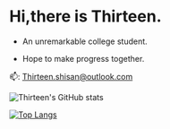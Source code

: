 # Hi,there is Thirteen.  

* An unremarkable college student.

* Hope to make progress together.

📫: Thirteen.shisan@outlook.com  

![Thirteen's GitHub stats](https://github-readme-stats.vercel.app/api?username=WThirteen&show_icons=true&theme=radical)

[![Top Langs](https://github-readme-stats.vercel.app/api/top-langs/?username=WThirteen&layout=compact)](https://github.com/anuraghazra/github-readme-stats)
